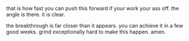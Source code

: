 that is how fast you can push this forward if your work your ass off.
the angle is there.
it is clear.

the breakthrough is far closer than it appears.
you can achieve it in a few good weeks.
grind exceptionally hard to make this happen.
amen.